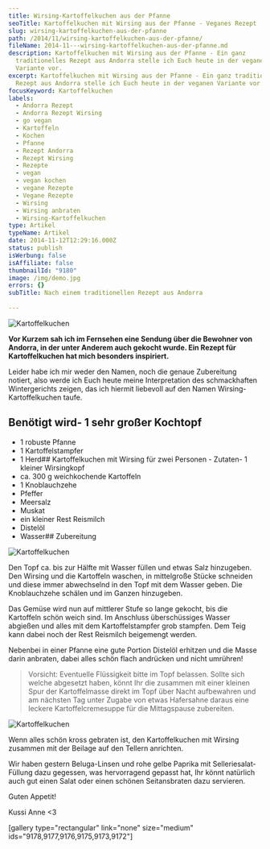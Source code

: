 ```yaml
---
title: Wirsing-Kartoffelkuchen aus der Pfanne
seoTitle: Kartoffelkuchen mit Wirsing aus der Pfanne - Veganes Rezept
slug: wirsing-kartoffelkuchen-aus-der-pfanne
path: /2014/11/wirsing-kartoffelkuchen-aus-der-pfanne/
fileName: 2014-11---wirsing-kartoffelkuchen-aus-der-pfanne.md
description: Kartoffelkuchen mit Wirsing aus der Pfanne - Ein ganz
  traditionelles Rezept aus Andorra stelle ich Euch heute in der veganen
  Variante vor.
excerpt: Kartoffelkuchen mit Wirsing aus der Pfanne - Ein ganz traditionelles
  Rezept aus Andorra stelle ich Euch heute in der veganen Variante vor.
focusKeyword: Kartoffelkuchen
labels:
  - Andorra Rezept
  - Andorra Rezept Wirsing
  - go vegan
  - Kartoffeln
  - Kochen
  - Pfanne
  - Rezept Andorra
  - Rezept Wirsing
  - Rezepte
  - vegan
  - vegan kochen
  - vegane Rezepte
  - Vegane Rezepte
  - Wirsing
  - Wirsing anbraten
  - Wirsing-Kartoffelkuchen
type: Artikel
typeName: Artikel
date: 2014-11-12T12:29:16.000Z
status: publish
isWerbung: false
isAffiliate: false
thumbnailId: "9180"
image: /img/demo.jpg
errors: {}
subTitle: Nach einem traditionellen Rezept aus Andorra
  
---
```


![Kartoffelkuchen](http://cardamonchai.com/wp-content/uploads/2014/11/wirsing-kartoffelkuchen-16-640x427.jpg "[ ](https://www.flickr.com/photos/99929697@N07/)  Wirsing-Kartoffelkuchen")

**Vor Kurzem sah ich im Fernsehen eine Sendung über die Bewohner von Andorra, in
der unter Anderem auch gekocht wurde. Ein Rezept für Kartoffelkuchen hat mich
besonders inspiriert.**

Leider habe ich mir weder den Namen, noch die genaue Zubereitung notiert, also
werde ich Euch heute meine Interpretation des schmackhaften Wintergerichts
zeigen, das ich hiermit liebevoll auf den Namen Wirsing-Kartoffelkuchen taufe.

## Benötigt wird- 1 sehr großer Kochtopf

- 1 robuste Pfanne
- 1 Kartoffelstampfer
- 1 Herd## Kartoffelkuchen mit Wirsing für zwei Personen - Zutaten- 1 kleiner
  Wirsingkopf
- ca. 300 g weichkochende Kartoffeln
- 1 Knoblauchzehe
- Pfeffer
- Meersalz
- Muskat
- ein kleiner Rest Reismilch
- Distelöl
- Wasser## Zubereitung

![Kartoffelkuchen](http://cardamonchai.com/wp-content/uploads/2014/11/wirsing-kartoffelkuchen-640x427.jpg "[ ](https://www.flickr.com/photos/99929697@N07/)  Die Zutaten")

Den Topf ca. bis zur Hälfte mit Wasser füllen und etwas Salz hinzugeben. Den
Wirsing und die Kartoffeln waschen, in mittelgroße Stücke schneiden und diese
immer abwechselnd in den Topf mit dem Wasser geben. Die Knoblauchzehe schälen
und im Ganzen hinzugeben.

Das Gemüse wird nun auf mittlerer Stufe so lange gekocht, bis die Kartoffeln
schön weich sind. Im Anschluss überschüssiges Wasser abgießen und alles mit dem
Kartoffelstampfer grob stampfen. Dem Teig kann dabei noch der Rest Reismilch
beigemengt werden.

Nebenbei in einer Pfanne eine gute Portion Distelöl erhitzen und die Masse darin
anbraten, dabei alles schön flach andrücken und nicht umrühren!

> Vorsicht: Eventuelle Flüssigkeit bitte im Topf belassen. Sollte sich welche
> abgesetzt haben, könnt Ihr die zusammen mit einer kleinen Spur der
> Kartoffelmasse direkt im Topf über Nacht aufbewahren und am nächsten Tag unter
> Zugabe von etwas Hafersahne daraus eine leckere Kartoffelcremesuppe für die
> Mittagspause zubereiten.

![Kartoffelkuchen](http://cardamonchai.com/wp-content/uploads/2014/11/wirsing-kartoffelkuchen-5-640x427.jpg "[ ](https://www.flickr.com/photos/99929697@N07/)  Das Gemüse auf mittlerer Stufe kochen")

Wenn alles schön kross gebraten ist, den Kartoffelkuchen mit Wirsing zusammen
mit der Beilage auf den Tellern anrichten.

Wir haben gestern Beluga-Linsen und rohe gelbe Paprika mit Selleriesalat-Füllung
dazu gegessen, was hervorragend gepasst hat, Ihr könnt natürlich auch gut einen
Salat oder einen schönen Seitansbraten dazu servieren.

Guten Appetit!

Kussi Anne &lt;3

[gallery type="rectangular" link="none" size="medium"
ids="9178,9177,9176,9175,9173,9172"]

&nbsp;

&nbsp;

  